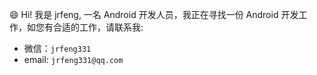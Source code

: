 😄 Hi! 我是 jrfeng, 一名 Android 开发人员，我正在寻找一份 Android 开发工作，如您有合适的工作，请联系我:

* 微信：`jrfeng331`
* email: `jrfeng331@qq.com`
